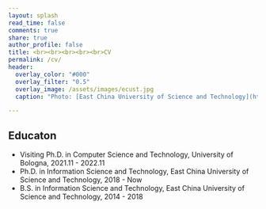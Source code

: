 ```yaml
---
layout: splash
read_time: false
comments: true
share: true
author_profile: false
title: <br><br><br><br><br>CV
permalink: /cv/
header:
  overlay_color: "#000"
  overlay_filter: "0.5"
  overlay_image: /assets/images/ecust.jpg
  caption: "Photo: [East China University of Science and Technology](https://www.ecust.edu.cn/)"

---
```


## Educaton
* Visiting Ph.D.     in Computer Science and Technology,     University of Bologna,     2021.11 - 2022.11
* Ph.D.     in Information Science and Technology,     East China University of Science and Technology,     2018 - Now
* B.S.      in Information Science and Technology,     East China University of Science and Technology,     2014 - 2018
